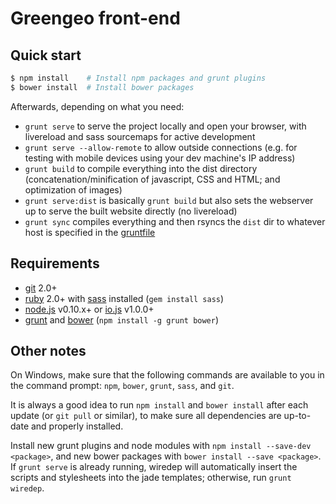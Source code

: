 # Greengeo front-end

## Quick start

~~~sh
$ npm install    # Install npm packages and grunt plugins
$ bower install  # Install bower packages
~~~

Afterwards, depending on what you need:

* `grunt serve` to serve the project locally and open your browser, with livereload and sass sourcemaps for active development
* `grunt serve --allow-remote` to allow outside connections (e.g. for testing with mobile devices using your dev machine's IP address)
* `grunt build` to compile everything into the dist directory (concatenation/minification of javascript, CSS and HTML; and optimization of images)
* `grunt serve:dist` is basically `grunt build` but also sets the webserver up to serve the built website directly (no livereload)
* `grunt sync` compiles everything and then rsyncs the `dist` dir to whatever host is specified in the [gruntfile](Gruntfile.js#L419-L421)

## Requirements

* [git](http://git-scm.com) 2.0+
* [ruby](http://www.ruby-lang.org) 2.0+ with [sass](http://sass-lang.com/) installed (`gem install sass`)
* [node.js](https://nodejs.org) v0.10.x+ or [io.js](https://iojs.org) v1.0.0+
* [grunt](http://gruntjs.com) and [bower](http://bower.io) (`npm install -g grunt bower`)

## Other notes

On Windows, make sure that the following commands are available to you in the command prompt: `npm`, `bower`, `grunt`, `sass`, and `git`.

It is always a good idea to run `npm install` and `bower install` after each update (or `git pull` or similar), to make sure all dependencies are up-to-date and properly installed.

Install new grunt plugins and node modules with `npm install --save-dev <package>`, and new bower packages with `bower install --save <package>`. If `grunt serve` is already running, wiredep will automatically insert the scripts and stylesheets into the jade templates; otherwise, run `grunt wiredep`.
